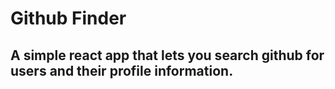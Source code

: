 # Github Finder

## A simple react app that lets you search github for users and their profile information.